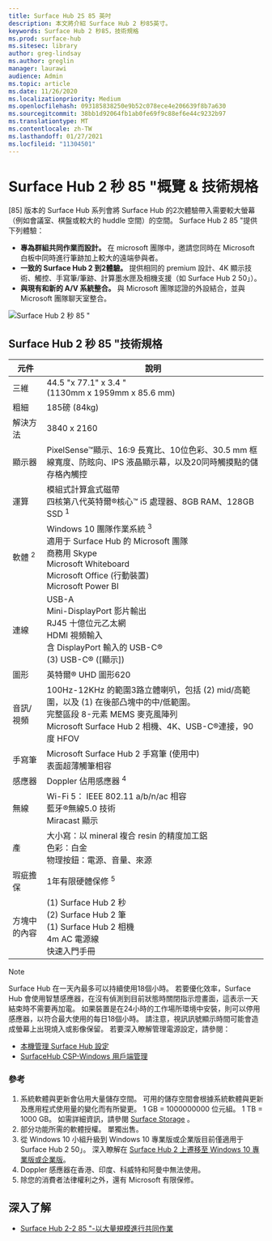 ```yaml
---
title: Surface Hub 2S 85 英吋
description: 本文將介紹 Surface Hub 2 秒85英寸。
keywords: Surface Hub 2 秒85，技術規格
ms.prod: surface-hub
ms.sitesec: library
author: greg-lindsay
ms.author: greglin
manager: laurawi
audience: Admin
ms.topic: article
ms.date: 11/26/2020
ms.localizationpriority: Medium
ms.openlocfilehash: 093185838250e9b52c078ece4e206639f8b7a630
ms.sourcegitcommit: 38bb1d92064fb1ab0fe69f9c88ef6e44c9232b97
ms.translationtype: MT
ms.contentlocale: zh-TW
ms.lasthandoff: 01/27/2021
ms.locfileid: "11304501"
---
```

# Surface Hub 2 秒 85 "概覽 & 技術規格

[85] 版本的 Surface Hub 系列會將 Surface Hub 的2次體驗帶入需要較大螢幕（例如會議室、棋盤或較大的 huddle 空間）的空間。 Surface Hub 2 85 "提供下列體驗：

- **專為群組共同作業而設計。** 在 microsoft 團隊中，邀請您同時在 Microsoft 白板中同時進行筆跡加上較大的遠端參與者。
- **一致的 Surface Hub 2 到2體驗。** 提供相同的 premium 設計、4K 顯示技術、觸控、手寫筆/筆跡、計算墨水匣及相機支援（如 Surface Hub 2 50」）。
- **與現有和新的 A/V 系統整合。** 與 Microsoft 團隊認證的外設結合，並與 Microsoft 團隊聊天室整合。

![Surface Hub 2 秒 85 "](images/hub-2s-85.png)

## Surface Hub 2 秒 85 "技術規格

| 元件    | 說明                                                                                                                                                                                                                                         |
| ----------------- | --------------------------------------------------------------------------------------------------------------------------------------------------------------------------------------------------------------------------------------------------------- |
| 三維        | 44.5 "x 77.1" x 3.4 "<br> (1130mm x 1959mm x 85.6 mm)                                                                                                                                                                                                         |
| 粗細            | 185磅 (84kg)                                                                                                                                                                                                                                             |
| 解決方法        | 3840 x 2160                                                                                                                                                                                                                                               |
| 顯示器           | PixelSense™顯示、16:9 長寬比、10位色彩、30.5 mm 框線寬度、防眩向、IPS 液晶顯示幕，以及20同時觸摸點的儲存格內觸控                                                                                                           |
| 運算           | 模組式計算盒式磁帶<br>四核第八代英特爾®核心™ i5 處理器、8GB RAM、128GB SSD <sup> 1</sup>                                                                                                                                                      |
| 軟體 <sup> 2</sup>         | Windows 10 團隊作業系統 <sup> 3</sup><br>適用于 Surface Hub 的 Microsoft 團隊<br>商務用 Skype<br>Microsoft Whiteboard<br>Microsoft Office (行動裝置) <br>Microsoft Power BI                                                                                                   |
| 連線       | USB-A<br>Mini-DisplayPort 影片輸出<br>RJ45 十億位元乙太網<br>HDMI 視頻輸入<br>含 DisplayPort 輸入的 USB-C®<br> (3) USB-C® ([顯示])                                                                                                            |
| 圖形          | 英特爾® UHD 圖形620                                                                                                                                                                                                                                   |
| 音訊/視頻       | 100Hz-12KHz 的範圍3路立體喇叭，包括 (2) mid/高範圍，以及 (1) 在後部凸塊中的中/低範圍。 <br>完整區段 8-元素 MEMS 麥克風陣列<br>Microsoft Surface Hub 2 相機、4K、USB-C®連接，90度 HFOV |
| 手寫筆               | Microsoft Surface Hub 2 手寫筆 (使用中) <br>表面超薄觸筆相容                                                                                                                                                                                       |
| 感應器           | Doppler 佔用感應器 <sup> 4</sup>                                                                                                                                                                                                                                 |
| 無線          | Wi-Fi 5： IEEE 802.11 a/b/n/ac 相容<br>藍牙®無線5.0 技術<br>Miracast 顯示                                                                                                                                                      |
| 產          | 大小寫：以 mineral 複合 resin 的精度加工鋁<br>色彩：白金<br>物理按鈕：電源、音量、來源                                                                                                                            |
| 瑕疵擔保         | 1年有限硬體保修 <sup> 5</sup>                                                                                                                                                                                                                          |
| 方塊中的內容 |  (1) Surface Hub 2 秒<br> (2) Surface Hub 2 筆<br> (1) Surface Hub 2 相機<br>4m AC 電源線<br>快速入門手冊                                                                                                                                         |

> [!NOTE]
> Surface Hub 在一天內最多可以持續使用18個小時。 若要優化效率，Surface Hub 會使用智慧感應器，在沒有偵測到目前狀態時關閉指示燈畫面，這表示一天結束時不需要再加電。 如果裝置是在24小時的工作場所環境中安裝，則可以停用感應器，以符合最大使用的每日18個小時。 請注意，視訊訊號顯示時間可能會造成螢幕上出現燒入或影像保留。 若要深入瞭解管理電源設定，請參閱：
>
> - [本機管理 Surface Hub 設定](local-management-surface-hub-settings.md)
> - [SurfaceHub CSP-Windows 用戶端管理](https://docs.microsoft.com/windows/client-management/mdm/surfacehub-csp)
### 參考

1. 系統軟體與更新會佔用大量儲存空間。 可用的儲存空間會根據系統軟體與更新及應用程式使用量的變化而有所變更。 1 GB = 1000000000 位元組。 1 TB = 1000 GB。 如需詳細資訊，請參閱 [Surface Storage](https://www.surface.com/storage) 。
2. 部分功能所需的軟體授權。 單獨出售。
3. 從 Windows 10 小組升級到 Windows 10 專業版或企業版目前僅適用于 Surface Hub 2 50」。 深入瞭解在 [Surface Hub 2 上遷移至 Windows 10 專業版或企業版](https://docs.microsoft.com/surface-hub/surface-hub-2s-migrate-os)。
4. Doppler 感應器在香港、印度、科威特和阿曼中無法使用。
5. 除您的消費者法律權利之外，還有 Microsoft 有限保修。 

## 深入了解

- [Surface Hub 2-2 85 "-以大量規模進行共同作業](https://techcommunity.microsoft.com/t5/surface-it-pro-blog/surface-hub-2s-85-quot-collaboration-at-a-massive-scale/ba-p/1669717)
